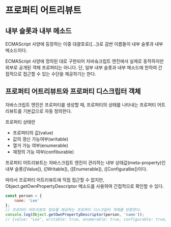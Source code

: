 # 프로퍼티 어트리뷰트

## 내부 슬롯과 내부 메소드

ECMAScript 사양에 등장하는 이중 대괄호로([...])로 감싼 이름들이 내부 슬롯과 내부 메소드이다.

ECMAScript 사양에 정의된 대로 구현되어 자바슼크립트 엔진에서 실제로 동작하지만 외부로 공개된 객체 프로퍼티는 아니다.
단, 일부 내부 슬롯과 내부 메소드에 한하여 간접적으로 접근할 수 있는 수단을 제공하기는 한다.



## 프로퍼티 어트리뷰트와 프로퍼티 디스크립터 객체

자바스크립트 엔진은 프로퍼티를 생성할 때, 프로퍼티의 상태를 나타내는 프로퍼티 어트리뷰트를 기본값으로 자동 정의한다.

프로퍼티 상태란

- 프로퍼티의 값(value)
- 값의 갱신 가능여부(writable)
- 열거 가능 여부(enumerable)
- 재정의 가능 여부(confiburable)



프로퍼티 어트리뷰트는 자바스크립트 엔진이 관리하는 내부 상태값(meta-property)인 내부 슬롯([Value]), ([Writable]), ([Enumerable]), ([Configuralbe])이다.

따라서 프로퍼티 어트리뷰트에 직접 접근할 수 없지만,
Object.getOwnPropertyDescriptor 메소드를 사용하여 간접적으로 확인할 수 있다.

```javascript
const person = {
    name: 'Lee'
};
// 프로퍼티 어트리뷰트 정보를 제공하는 프로퍼티 디스크립터 객체를 반환한다.
console.log(Object.getOwnPropertyDescriptor(person, 'name'));
// {value: "Lee", writable: true, enumerable: true, configurable: true}
```

